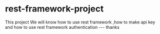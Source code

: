 # rest-framework-project
 This project We will know  how to use rest framework ,how to make api key  and how to use rest framework authentication --- thanks
